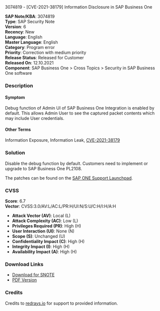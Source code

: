3074819 - [CVE-2021-38179] Information Disclosure in SAP Business One

**SAP Note/KBA**: 3074819  
**Type**: SAP Security Note  
**Version**: 6  
**Recency**: New  
**Language**: English  
**Master Language**: English  
**Category**: Program error  
**Priority**: Correction with medium priority  
**Release Status**: Released for Customer  
**Released On**: 12.10.2021  
**Component**: SAP Business One > Cross Topics > Security in SAP Business One software  

### Description

#### Symptom

Debug function of Admin UI of SAP Business One Integration is enabled by default. This allows Admin User to see the captured packet contents which may include User credentials.

#### Other Terms

Information Exposure, Information Leak, [CVE-2021-38179](https://cve.mitre.org/cgi-bin/cvename.cgi?name=CVE-2021-38179)

### Solution

Disable the debug function by default. Customers need to implement or upgrade to SAP Business One PL2108.

The patches can be found on the [SAP ONE Support Launchpad](https://launchpad.support.sap.com/#/softwarecenter).

### CVSS

**Score**: 6.7  
**Vector**: CVSS:3.0/AV:L/AC:L/PR:H/UI:N/S:U/C:H/I:H/A:H

- **Attack Vector (AV)**: Local (L)  
- **Attack Complexity (AC)**: Low (L)  
- **Privileges Required (PR)**: High (H)  
- **User Interaction (UI)**: None (N)  
- **Scope (S)**: Unchanged (U)  
- **Confidentiality Impact (C)**: High (H)  
- **Integrity Impact (I)**: High (H)  
- **Availability Impact (A)**: High (H)  

### Download Links

- [Download for SNOTE](https://notesdownloads.sap.com/note/0040000001453672021)
- [PDF Version](https://userapps.support.sap.com/sap/support/sfm/notes/print/0003074819?language=en-US&token=5947E0998E340874949D16858F0428F5)

### Credits

Credits to [redrays.io](https://redrays.io) for support to provided information.